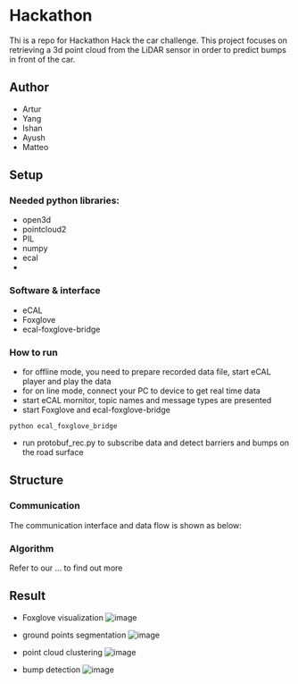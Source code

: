 
# Hackathon
Thi is a repo for Hackathon Hack the car challenge. This project focuses on retrieving a 3d point cloud from the LiDAR sensor in order to predict bumps in front of the car.

## Author
* Artur
* Yang
* Ishan
* Ayush
* Matteo

## Setup
### Needed python libraries:
* open3d
* pointcloud2
* PIL
* numpy
* ecal
* 

### Software & interface
* eCAL
* Foxglove
* ecal-foxglove-bridge

### How to run
* for offline mode, you need to prepare recorded data file, start eCAL player and play the data
* for on line mode, connect your PC to device to get real time data
* start eCAL mornitor, topic names and message types are presented
* start Foxglove and ecal-foxglove-bridge
```shell
python ecal_foxglove_bridge
```
* run protobuf_rec.py to subscribe data and detect barriers and bumps on the road surface

## Structure
### Communication
The communication interface and data flow is shown as below:


### Algorithm
Refer to our ... to find out more


## Result
* Foxglove visualization
![image](https://github.com/Eclipse-SDV-Hackathon-Accenture/minos_hack_the_car/tree/main/img/foxglove_window.png)

* ground points segmentation
![image](https://github.com/Eclipse-SDV-Hackathon-Accenture/minos_hack_the_car/img/tree/main/1st_ground.png)

* point cloud clustering
![image](https://github.com/Eclipse-SDV-Hackathon-Accenture/minos_hack_the_car/img/tree/main/1st_res.png)

* bump detection
![image](https://github.com/Eclipse-SDV-Hackathon-Accenture/minos_hack_the_car/img/tree/main/1st_bump.png)


